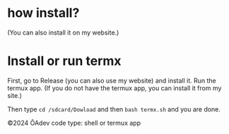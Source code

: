 <h1>how install?</h1>

(You can also install it on my website.)

<h1>Install or run termx </h1>
First, go to Release (you can also use my website) and install it.
Run the termux app. (If you do not have the termux app, you can install it from my site.)

Then type `cd /sdcard/Dowload` and then `bash termx.sh` and you are done. 

©️2024 ÕAdev
code type: shell or termux app
